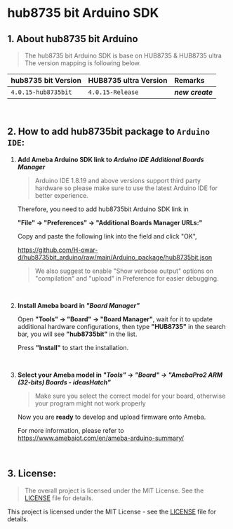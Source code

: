 # hub8735 bit Arduino SDK 

## 1. About hub8735 bit Arduino

> The hub8735 bit Arduino SDK is base on HUB8735 & HUB8735 ultra
> The version mapping is following below.

|hub8735 bit Version      		| HUB8735 ultra Version       |Remarks                         					|
|:--------------------------|:---------------------|:---------------------------------------------------|
|`4.0.15-hub8735bit` 		    |`4.0.15-Release`      | ***new create***                                  |
</br>

## 2. How to add hub8735bit package to `Arduino IDE`:

1. **Add Ameba Arduino SDK link to *Arduino IDE Additional Boards Manager***

    > Arduino IDE 1.8.19 and above versions support third party hardware so please make sure to use the latest Arduino IDE for better experience.

    Therefore, you need to add hub8735bit Arduino SDK link in 
    
    **"File" -> "Preferences" -> "Additional Boards Manager URLs:"**

    Copy and paste the following link into the field and click "OK",

    https://github.com/H-owar-d/hub8735bit_arduino/raw/main/Arduino_package/hub8735bit.json

    > We also suggest to enable "Show verbose output" options on "compilation" and "upload" in Preference for easier debugging.
    
    </br>

2. **Install Ameba board in *"Board Manager"***

    Open **"Tools" -> "Board" -> "Board Manager"**, wait for it to update additional hardware configurations, then type **"HUB8735"** in the search bar, you will see **"hub8735bit"** in the list.

    Press **"Install"** to start the installation.
    
    </br>

3. **Select your Ameba model in *"Tools" -> "Board" -> "AmebaPro2 ARM (32-bits) Boards - ideasHatch"***

    > Make sure you select the correct model for your board, otherwise your program might not work properly 

    Now you are **ready** to develop and upload firmware onto Ameba.

    For more information, please refer to https://www.amebaiot.com/en/ameba-arduino-summary/
    
    </br>
## 3. License:

> The overall project is licensed under the MIT License. See the [LICENSE](https://github.com/ideashatch/HUB-8735/blob/main/amebapro2_arduino/LICENSE.txt) file for details.

This project is licensed under the MIT License - see the [LICENSE](./LICENSE) file for details.